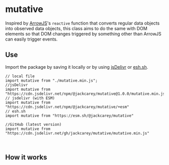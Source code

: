 # mutative

Inspired by [ArrowJS](https://www.arrow-js.com/)'s `reactive` function that converts regular data objects into observed data objects, this class aims to do the same with DOM elements so that DOM changes triggered by something other than ArrowJS can easily trigger events.

## Use 

Import the package by saving it locally or by using [jsDelivr](https://jsdelivr.com/) or [esh.sh](https://esh.sh/).

```
// local file
import mutative from "./mutative.min.js";
//jsDelivr
import mutative from "https://cdn.jsdelivr.net/npm/@jackcarey/mutative@1.0.0/mutative.min.js"
// jsdelivr (with ESM)
import mutative from "https://cdn.jsdelivr.net/npm/@jackcarey/mutative/+esm"
// esh.sh
import mutative from "https://esm.sh/@jackcarey/mutative"

//GitHub (latest version)
import mutative from "https://cdn.jsdelivr.net/gh/jackcarey/mutative/mutative.min.js"

```

```
```

```
```

## How it works